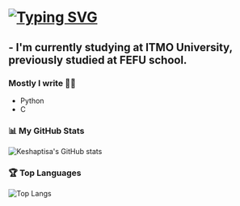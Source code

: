# [![Typing SVG](https://readme-typing-svg.herokuapp.com?color=%2336BCF7&lines=Hey+all)](https://git.io/typing-svg)

## - I'm currently studying at ITMO University, previously studied at FEFU school.

### Mostly I write ✍🏻
- Python
- C


### 📊 My GitHub Stats
![Keshaptisa's GitHub stats](https://github-my-readme-stats-beta.vercel.app/api?username=keshaptisa&show_icons=true&theme=radical&count_private=true&v=7)

### 🏆 Top Languages
![Top Langs](https://github-my-readme-stats-beta.vercel.app/api/top-langs/?username=keshaptisa&layout=compact&theme=radical&exclude_repo=github-readme-stats,github-my-readme-stats&exclude_forks=true&count_private=true&langs_count=6&v=7)


